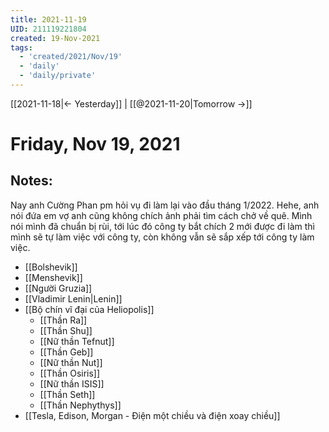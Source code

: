```yaml
---
title: 2021-11-19
UID: 211119221804
created: 19-Nov-2021
tags:
  - 'created/2021/Nov/19'
  - 'daily'
  - 'daily/private'
---
```

[[2021-11-18|<- Yesterday]] | [[@2021-11-20|Tomorrow ->]]
# Friday, Nov 19, 2021

## Notes:
Nay anh Cường Phan pm hỏi vụ đi làm lại vào đầu tháng 1/2022. Hehe, anh nói đứa em vợ anh cũng không chích ảnh phải tìm cách chở về quê. Mình nói mình đã chuẩn bị rùi, tới lúc đó công ty bắt chích 2 mới được đi làm thì mình sẽ tự làm việc với công ty, còn không vẫn sẽ sắp xếp tới công ty làm việc.

- [[Bolshevik]]
- [[Menshevik]]
- [[Người Gruzia]]
- [[Vladimir Lenin|Lenin]]
- [[Bộ chín vĩ đại của Heliopolis]]
	- [[Thần Ra]]
	- [[Thần Shu]]
	- [[Nữ thần Tefnut]]
	- [[Thần Geb]]
	- [[Nữ thần Nut]]
	- [[Thần Osiris]]
	- [[Nữ thần ISIS]]
	- [[Thần Seth]]
	- [[Thần Nephythys]]
- [[Tesla, Edison, Morgan - Điện một chiều và điện xoay chiều]]
